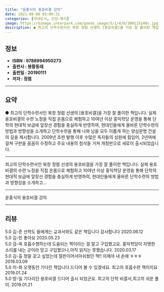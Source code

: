 ```yaml
---
title: "윤홍식의 용호비결 강의"
date: 2021-08-08 03:09:31
categories: [국내도서, 건강-뷰티]
image: https://bimage.interpark.com/goods_image/5/1/4/0/300115140s.jpg
description: ● 최고의 단학수련서인 북창 정렴 선생의 [용호비결]을 가장 잘 풀이한 책입니다. 실제 용호비결의 수련 노정을 직접 온몸으로 체험하고 10여년 이상 홍익학당 운영을 통해 단학의 현대적 보급에 앞장선 경험을 충실하게 반영하여, 현대인들에게 올바른 단학수련의 방법과 방향성을 소개하고 단학
---
```


## **정보**

- **ISBN : 9788994950273**
- **출판사 : 봉황동래**
- **출판일 : 20190111**
- **저자 : 정렴**

------



## **요약**

●  최고의 단학수련서인 북창 정렴 선생의 [용호비결]을 가장 잘 풀이한 책입니다. 실제 용호비결의 수련 노정을 직접 온몸으로 체험하고 10여년 이상 홍익학당 운영을 통해 단학의 현대적 보급에 앞장선 경험을 충실하게 반영하여, 현대인들에게 올바른 단학수련의 방법과 방향성을 소개하고 단학수련을 통해 나와 남을 모두 이롭게 하는 양심문명 건설의 길을 제시합니다. 2009년 초판 발행 이후 수많은 독자들의 성원에 힘입어, 2년여에 걸쳐 구판을 꼼꼼히 수정하고 주요 내용의 첨삭을 거쳐 개정판으로 새로이 출시되었습니다.

------

최고의 단학수련서인 북창 정렴 선생의 용호비결을 가장 잘 풀이한 책입니다. 실제 용호비결의 수련 노정을 직접 온몸으로 체험하고 10여년 이상 홍익학당 운영을 통해 단학의 현대적 보급에 앞장선 경험을 충실하게 반영하여, 현대인들에게 올바른 단학수련의 방법과 방향성을 소개하고... 

------


윤홍식의 용호비결 강의 

------


## **리뷰** 

5.0 김-준 선학도 들에게는 교과서와도 같은 책입니다
감사합니다  2020.06.12 <br/>5.0 김-민 좋아요 2020.05.23 <br/>5.0 금-옥 호흡수행하는데 도움되는 책이라는 걸 알고 구입했고요. 홍익학당이 자명한 소리를 내는 곳이라 믿고 구입했으나,아직 읽지는 못했습니다. 2020.03.17 <br/>5.0 김-출 정말 갖고 싶었는데 절판이어서아쉬웠던 책!!
이제야 내 손에 ㅎㅎㅎ 2019.03.09 <br/>5.0 이-화 오랫동안 기다린 책입니다.드디어 볼 수 있겠네요. 최고의 호흡수련 책이지요 2019.01.24 <br/>5.0 방-일 기다리던 용호비결 드디어 출시 되었군요.
최고의 단학 비결서,최고의 쉬운 풀이. 2019.01.21 <br/>